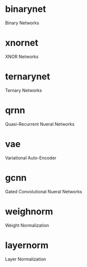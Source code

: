 # binarynet
Binary Networks

# xnornet
XNOR Networks

# ternarynet
Ternary Networks

# qrnn
Quasi-Recurrent Nueral Networks

# vae
Variational Auto-Encoder

# gcnn
Gated Convolutional Nueral Networks

# weighnorm
Weight Normalization

# layernorm
Layer Normalization
